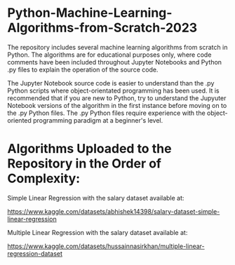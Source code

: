 # Python-Machine-Learning-Algorithms-from-Scratch-2023

The repository includes several machine learning algorithms from scratch in Python. The algorithms are for educational purposes only, where code comments have been included throughout Jupyter Notebooks and Python .py files to explain the operation of the source code.

The Jupyter Notebook source code is easier to understand than the .py Python scripts where object-orientated programming has been used. It is recommended that if you are new to Python, try to understand the Jupyuter Notebook versions of the algorithm in the first instance before moving on to the .py Python files. The .py Python files require experience with the object-oriented programming paradigm at a beginner's level.

# Algorithms Uploaded to the Repository in the Order of Complexity:

Simple Linear Regression with the salary dataset available at:

https://www.kaggle.com/datasets/abhishek14398/salary-dataset-simple-linear-regression

Multiple Linear Regression with the salary dataset available at:

https://www.kaggle.com/datasets/hussainnasirkhan/multiple-linear-regression-dataset
